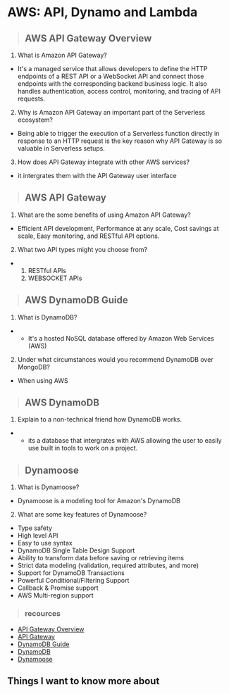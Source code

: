 # **AWS: API, Dynamo and Lambda**

> ## AWS API Gateway Overview

1. What is Amazon API Gateway?

- It's a managed service that allows developers to define the HTTP endpoints of a REST API or a WebSocket API and connect those endpoints with the corresponding backend business logic. It also handles authentication, access control, monitoring, and tracing of API requests.

2. Why is Amazon API Gateway an important part of the Serverless ecosystem?

- Being able to trigger the execution of a Serverless function directly in response to an HTTP request is the key reason why API Gateway is so valuable in Serverless setups.

3. How does API Gateway integrate with other AWS services?

- it intergrates them with the API Gateway user interface

> ## AWS API Gateway

1. What are the some benefits of using Amazon API Gateway?

- Efficient API development, Performance at any scale, Cost savings at scale, Easy monitoring, and RESTful API options.

2. What two API types might you choose from?

- 1. RESTful APIs
  2. WEBSOCKET APIs

> ## AWS DynamoDB Guide

1. What is DynamoDB?

- - It's a hosted NoSQL database offered by Amazon Web Services (AWS)

2. Under what circumstances would you recommend DynamoDB over MongoDB?

- When using AWS

> ## AWS DynamoDB

1. Explain to a non-technical friend how DynamoDB works.

- - its a database that intergrates with AWS allowing the user to easily use built in tools to work on a project.

> ## Dynamoose

1. What is Dynamoose?

- Dynamoose is a modeling tool for Amazon's DynamoDB

2. What are some key features of Dynamoose?

- Type safety
- High level API
- Easy to use syntax
- DynamoDB Single Table Design Support
- Ability to transform data before saving or retrieving items
- Strict data modeling (validation, required attributes, and more)
- Support for DynamoDB Transactions
- Powerful Conditional/Filtering Support
- Callback & Promise support
- AWS Multi-region support

> ### recources

- [API Gateway Overview](https://www.serverless.com/guides/amazon-api-gateway)
- [API Gateway](https://aws.amazon.com/api-gateway/)
- [DynamoDB Guide](https://www.dynamodbguide.com/what-is-dynamo-db/)
- [DynamoDB](https://aws.amazon.com/dynamodb/)
- [Dynamoose](https://dynamoosejs.com/getting_started/Introduction)

## Things I want to know more about
